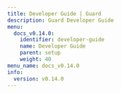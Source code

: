 ```yaml
---
title: Developer Guide | Guard
description: Guard Developer Guide
menu:
  docs_v0.14.0:
    identifier: developer-guide
    name: Developer Guide
    parent: setup
    weight: 40
menu_name: docs_v0.14.0
info:
  version: v0.14.0
---
```


